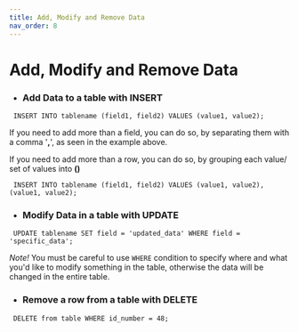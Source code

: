 ```yaml
---
title: Add, Modify and Remove Data
nav_order: 8
---
```


# Add, Modify and Remove Data

- ### Add Data to a table with **INSERT**

``` INSERT INTO tablename (field1, field2) VALUES (value1, value2);```

If you need to add more than a field, you can do so, by separating them with a comma '**,**', as seen in the example above. 

If you need to add more than a row, you can do so, by grouping each value/ set of values into **()**


``` INSERT INTO tablename (field1, field2) VALUES (value1, value2), (value1, value2);```


- ### Modify Data in a table with **UPDATE**

``` UPDATE tablename SET field = 'updated_data' WHERE field = 'specific_data';```

*Note!* You must be careful to use ```WHERE``` condition to specify where and what you'd like to modify something in the table, otherwise the data will be changed in the entire table.
- ### Remove a row from a table with **DELETE**
``` DELETE from table WHERE id_number = 48;```


